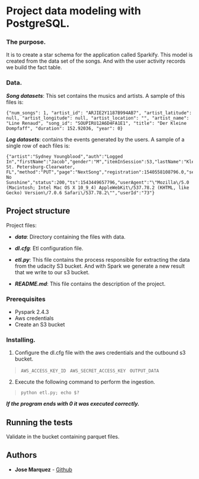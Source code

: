 # Project data modeling with PostgreSQL.

### The purpose.

It is to create a star schema for the application called Sparkify. This model is created from the data set of the songs. And with the user activity records we build the fact table.

### Data.

***Song datasets***: This set contains the musics and artists. A sample of this files is:
```
{"num_songs": 1, "artist_id": "ARJIE2Y1187B994AB7", "artist_latitude": null, "artist_longitude": null, "artist_location": "", "artist_name": "Line Renaud", "song_id": "SOUPIRU12A6D4FA1E1", "title": "Der Kleine Dompfaff", "duration": 152.92036, "year": 0}
```

***Log datasets***: contains the events generated by the users. A sample of a single row of each files is:
```
{"artist":"Sydney Youngblood","auth":"Logged In","firstName":"Jacob","gender":"M","itemInSession":53,"lastName":"Klein","length":238.07955,"level":"paid","location":"Tampa-St. Petersburg-Clearwater, FL","method":"PUT","page":"NextSong","registration":1540558108796.0,"sessionId":954,"song":"Ain't No Sunshine","status":200,"ts":1543449657796,"userAgent":"\"Mozilla\/5.0 (Macintosh; Intel Mac OS X 10_9_4) AppleWebKit\/537.78.2 (KHTML, like Gecko) Version\/7.0.6 Safari\/537.78.2\"","userId":"73"}
```

## Project structure

Project files:

* ***data***: Directory containing the files with data.

* ***dl.cfg***: Etl configuration file.

* ***etl.py***: This file contains the process responsible for extracting the data from the udacity S3 bucket. And with Spark we generate a new result that we write to our s3 bucket.

* ***README.md***: This file contains the description of the project.

### Prerequisites
* Pyspark   2.4.3
* Aws credentials 
* Create an S3 bucket

### Installing.

1. Configure the dl.cfg file with the aws credentials and the outbound s3 bucket.

> `AWS_ACCESS_KEY_ID `
> `AWS_SECRET_ACCESS_KEY `
> `OUTPUT_DATA `

2. Execute the following command to perform the ingestion.

> `python etl.py; echo $?`

***If the program ends with 0 it was executed correctly.***

## Running the tests

Validate in the bucket containing parquet files.

## Authors

* **Jose Marquez** - [Github](https://github.com/jmarquez42)


